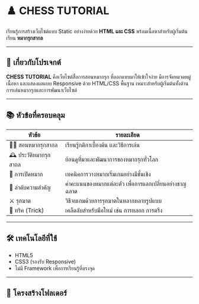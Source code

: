 # ♟️ CHESS TUTORIAL

เรียนรู้การสร้างเว็บไซต์แบบ Static อย่างง่ายด้วย **HTML และ CSS** พร้อมเนื้อหาสำหรับผู้เริ่มต้นเรียน **หมากรุกสากล**

---

## 🧠 เกี่ยวกับโปรเจกต์

**CHESS TUTORIAL** คือเว็บไซต์สื่อการสอนหมากรุก ที่ออกแบบมาให้เข้าใจง่าย มีการจัดหมวดหมู่เนื้อหา และแสดงผลแบบ Responsive ด้วย HTML/CSS พื้นฐาน เหมาะสำหรับผู้เริ่มต้นทั้งด้านการเล่นหมากรุกและการพัฒนาเว็บไซต์

---

## 📚 หัวข้อที่ครอบคลุม

| หัวข้อ                | รายละเอียด                                             |
| --------------------- | ------------------------------------------------------ |
| 🧑‍🏫 สอนหมากรุกสากล     | เรียนรู้กติกาเบื้องต้น และวิธีการเล่น                  |
| 🕰️ ประวัติหมากรุกสากล | ย้อนดูที่มาและพัฒนาการของหมากรุกทั่วโลก                |
| 🚀 การเปิดหมาก        | เทคนิคการวางหมากเริ่มเกมอย่างมีชั้นเชิง                |
| 🏅 ลำดับความสำคัญ     | ค่าคะแนนของหมากแต่ละตัว เพื่อการแลกเปลี่ยนอย่างชาญฉลาด |
| ⚔️ รุกฆาต             | วิธีจบเกมด้วยการรุกฆาตในหลากหลายรูปแบบ                 |
| 🎯 ทริค (Trick)       | เคล็ดลับสำหรับมือใหม่ เช่น การหลอก การตรึง             |

---

## 🛠️ เทคโนโลยีที่ใช้

- HTML5
- CSS3 (รองรับ Responsive)
- ไม่มี Framework เพื่อการเรียนรู้ที่ตรงจุด

---

## 📂 โครงสร้างโฟลเดอร์
